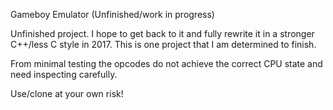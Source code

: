 Gameboy Emulator (Unfinished/work in progress)

Unfinished project. I hope to get back to it and fully rewrite it in a stronger C++/less C style in 2017. This is one project that I am determined to finish.

From minimal testing the opcodes do not achieve the correct CPU state and need inspecting carefully.

Use/clone at your own risk!
